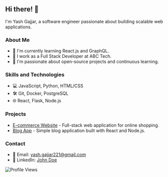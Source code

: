 ## Hi there! 👋

I'm Yash Gajjar, a software engineer passionate about building scalable web applications.

### About Me
- 🌱 I'm currently learning React.js and GraphQL.
- 💼 I work as a Full Stack Developer at ABC Tech.
- 🚀 I'm passionate about open-source projects and continuous learning.

### Skills and Technologies
- 💻 JavaScript, Python, HTML/CSS
- 🛠️ Git, Docker, PostgreSQL
- 🌐 React, Flask, Node.js

### Projects
- [E-commerce Website](https://github.com/username/e-commerce-project) - Full-stack web application for online shopping.
- [Blog App](https://github.com/username/blog-app) - Simple blog application built with React and Node.js.

### Contact
- 📧 Email: yash.gajjar221@gmail.com
- 💼 LinkedIn: [John Doe](https://www.linkedin.com/in/johndoe)

![Profile Views](https://komarev.com/ghpvc/?username=your_username)
